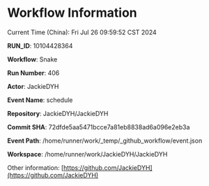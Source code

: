 # Workflow Information

Current Time (China): Fri Jul 26 09:59:52 CST 2024  

**RUN_ID**: 10104428364  

**Workflow**: Snake  

**Run Number**: 406  

**Actor**: JackieDYH  

**Event Name**: schedule  

**Repository**: JackieDYH/JackieDYH  

**Commit SHA**: 72dfde5aa5471bcce7a81eb8838ad6a096e2eb3a  

**Event Path**: /home/runner/work/_temp/_github_workflow/event.json  

**Workspace**: /home/runner/work/JackieDYH/JackieDYH  

Other information: [https://github.com/JackieDYH](https://github.com/JackieDYH)
